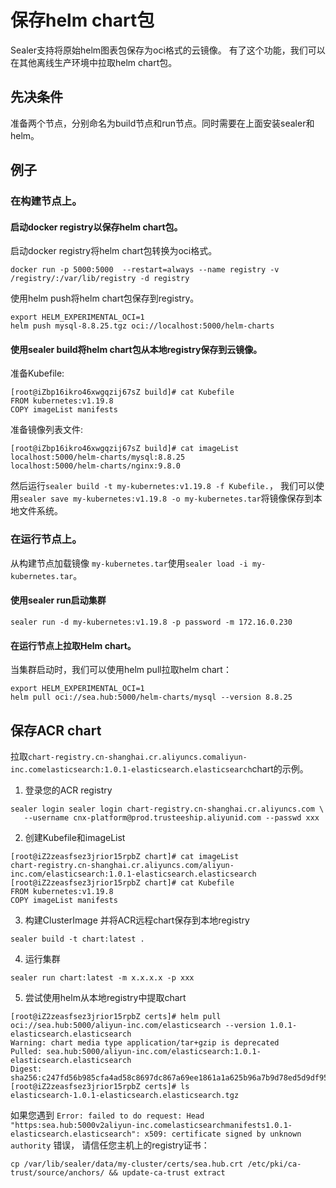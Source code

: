 # 保存helm chart包

Sealer支持将原始helm图表包保存为oci格式的云镜像。
有了这个功能，我们可以在其他离线生产环境中拉取helm chart包。

## 先决条件

准备两个节点，分别命名为build节点和run节点。同时需要在上面安装sealer和helm。

## 例子

### 在构建节点上。

#### 启动docker registry以保存helm chart包。

启动docker registry将helm chart包转换为oci格式。

```shell
docker run -p 5000:5000  --restart=always --name registry -v /registry/:/var/lib/registry -d registry
```

使用helm push将helm chart包保存到registry。

```shell
export HELM_EXPERIMENTAL_OCI=1
helm push mysql-8.8.25.tgz oci://localhost:5000/helm-charts
```

#### 使用sealer build将helm chart包从本地registry保存到云镜像。

准备Kubefile:

```shell
[root@iZbp16ikro46xwgqzij67sZ build]# cat Kubefile
FROM kubernetes:v1.19.8
COPY imageList manifests
```

准备镜像列表文件:

```shell
[root@iZbp16ikro46xwgqzij67sZ build]# cat imageList
localhost:5000/helm-charts/mysql:8.8.25
localhost:5000/helm-charts/nginx:9.8.0
```

然后运行`sealer build -t my-kubernetes:v1.19.8 -f Kubefile.`，
我们可以使用`sealer save my-kubernetes:v1.19.8 -o my-kubernetes.tar`将镜像保存到本地文件系统。

### 在运行节点上。

从构建节点加载镜像 `my-kubernetes.tar`使用`sealer load -i my-kubernetes.tar`。

#### 使用sealer run启动集群

```shell
sealer run -d my-kubernetes:v1.19.8 -p password -m 172.16.0.230
```

#### 在运行节点上拉取Helm chart。

当集群启动时，我们可以使用helm pull拉取helm chart：

```shell
export HELM_EXPERIMENTAL_OCI=1
helm pull oci://sea.hub:5000/helm-charts/mysql --version 8.8.25
```

## 保存ACR chart

拉取`chart-registry.cn-shanghai.cr.aliyuncs.comaliyun-inc.comelasticsearch:1.0.1-elasticsearch.elasticsearch`chart的示例。

1. 登录您的ACR registry

```shell script
sealer login sealer login chart-registry.cn-shanghai.cr.aliyuncs.com \
   --username cnx-platform@prod.trusteeship.aliyunid.com --passwd xxx
```

2. 创建Kubefile和imageList

```shell script
[root@iZ2zeasfsez3jrior15rpbZ chart]# cat imageList
chart-registry.cn-shanghai.cr.aliyuncs.com/aliyun-inc.com/elasticsearch:1.0.1-elasticsearch.elasticsearch
[root@iZ2zeasfsez3jrior15rpbZ chart]# cat Kubefile
FROM kubernetes:v1.19.8
COPY imageList manifests
```

3. 构建ClusterImage 并将ACR远程chart保存到本地registry

```shell script
sealer build -t chart:latest .
```

4. 运行集群

```shell script
sealer run chart:latest -m x.x.x.x -p xxx
```

5. 尝试使用helm从本地registry中提取chart

```shell script
[root@iZ2zeasfsez3jrior15rpbZ certs]# helm pull oci://sea.hub:5000/aliyun-inc.com/elasticsearch --version 1.0.1-elasticsearch.elasticsearch
Warning: chart media type application/tar+gzip is deprecated
Pulled: sea.hub:5000/aliyun-inc.com/elasticsearch:1.0.1-elasticsearch.elasticsearch
Digest: sha256:c247fd56b985cfa4ad58c8697dc867a69ee1861a1a625b96a7b9d78ed5d9df95
[root@iZ2zeasfsez3jrior15rpbZ certs]# ls
elasticsearch-1.0.1-elasticsearch.elasticsearch.tgz
```

如果您遇到 `Error: failed to do request: Head "https:sea.hub:5000v2aliyun-inc.comelasticsearchmanifests1.0.1-elasticsearch.elasticsearch": x509: certificate signed by unknown authority` 错误，
请信任您主机上的registry证书：

```shell script
cp /var/lib/sealer/data/my-cluster/certs/sea.hub.crt /etc/pki/ca-trust/source/anchors/ && update-ca-trust extract
```